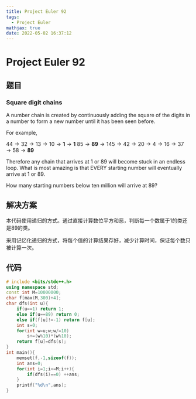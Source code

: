 ```yaml
---
title: Project Euler 92
tags:
  - Project Euler
mathjax: true
date: 2022-05-02 16:37:12
---
```


<escape><!-- more --></escape>

# Project Euler 92

## 题目

### Square digit chains

A number chain is created by continuously adding the square of the digits in a number to form a new number until it has been seen before.

For example,

$44 \rightarrow 32 \rightarrow 13 \rightarrow 10 \rightarrow \mathbf{1} \rightarrow \mathbf{1}$
$85 \rightarrow \mathbf{89}  \rightarrow 145 \rightarrow 42 \rightarrow 20 \rightarrow 4 \rightarrow 16 \rightarrow 37 \rightarrow 58 \rightarrow \mathbf{89}$

Therefore any chain that arrives at $1$ or $89$ will become stuck in an endless loop. What is most amazing is that EVERY starting number will eventually arrive at $1$ or $89$.

How many starting numbers below ten million will arrive at $89$?

## 解决方案

本代码使用递归的方式。通过直接计算数位平方和恶，判断每一个数属于$1$的类还是$89$的类。

采用记忆化递归的方式，将每个值的计算结果存好，减少计算时间，保证每个数只被计算一次。

## 代码

```C++
# include <bits/stdc++.h>
using namespace std;
const int M=10000000;
char f[max(M,300)+4];
char dfs(int u){
    if(u==1) return 1;
    else if(u==89) return 0;
    else if(f[u]!=-1) return f[u];
    int s=0;
    for(int w=u;w;w/=10)
        s+=(w%10)*(w%10);
    return f[u]=dfs(s);
}
int main(){
    memset(f,-1,sizeof(f));
    int ans=0;
    for(int i=1;i<=M;i++){
        if(dfs(i)==0) ++ans;
    }
    printf("%d\n",ans);
}

```
